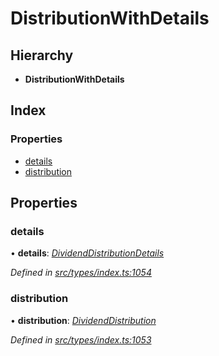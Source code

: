 # DistributionWithDetails

## Hierarchy

* **DistributionWithDetails**

## Index

### Properties

* [details](distributionwithdetails.md#details)
* [distribution](distributionwithdetails.md#distribution)

## Properties

### details

• **details**: [_DividendDistributionDetails_](dividenddistributiondetails.md)

_Defined in_ [_src/types/index.ts:1054_](https://github.com/PolymathNetwork/polymesh-sdk/blob/bf2b7a12/src/types/index.ts#L1054)

### distribution

• **distribution**: [_DividendDistribution_](../classes/dividenddistribution.md)

_Defined in_ [_src/types/index.ts:1053_](https://github.com/PolymathNetwork/polymesh-sdk/blob/bf2b7a12/src/types/index.ts#L1053)

